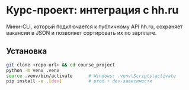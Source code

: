 # Курс-проект: интеграция с hh.ru

Мини-CLI, который подключается к публичному API hh.ru, 
сохраняет вакансии в JSON и позволяет сортировать их по зарплате.

## Установка

```bash
git clone <repo-url> && cd course_project
python -m venv .venv
source .venv/bin/activate      # Windows: .venv\Scripts\activate
pip install -e .[dev]          # prod + dev-зависимости